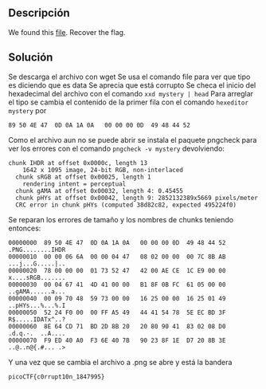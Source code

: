 ## Descripción
We found this [file](https://jupiter.challenges.picoctf.org/static/ab30fcb7d47364b4190a7d3d40edb551/mystery). Recover the flag.

## Solución
Se descarga el archivo con wget
Se usa el comando file para ver que tipo es diciendo que es data
Se aprecia que está corrupto
Se checa el inicio del hexadecimal del archivo con el comando `xxd mystery | head`
Para arreglar el tipo se cambia el contenido de la primer fila con el comando `hexeditor mystery` por 
```
89 50 4E 47  0D 0A 1A 0A   00 00 00 0D  49 48 44 52
```
Como el archivo aun no se puede abrir se instala el paquete pngcheck para ver los errores con el comando `pngcheck -v mystery` devolviendo:
```
chunk IHDR at offset 0x0000c, length 13
    1642 x 1095 image, 24-bit RGB, non-interlaced
  chunk sRGB at offset 0x00025, length 1
    rendering intent = perceptual
  chunk gAMA at offset 0x00032, length 4: 0.45455
  chunk pHYs at offset 0x00042, length 9: 2852132389x5669 pixels/meter
  CRC error in chunk pHYs (computed 38d82c82, expected 495224f0)
```
Se reparan los errores de tamaño y los nombres de chunks teniendo entonces:
```
00000000  89 50 4E 47  0D 0A 1A 0A   00 00 00 0D  49 48 44 52                                                                                .PNG........IHDR
00000010  00 00 06 6A  00 00 04 47   08 02 00 00  00 7C 8B AB                                                                                ...j...G.....|..
00000020  78 00 00 00  01 73 52 47   42 00 AE CE  1C E9 00 00                                                                                x....sRGB.......
00000030  00 04 67 41  4D 41 00 00   B1 8F 0B FC  61 05 00 00                                                                                ..gAMA......a...
00000040  00 09 70 48  59 73 00 00   16 25 00 00  16 25 01 49                                                                                ..pHYs...%...%.I
00000050  52 24 F0 00  00 FF A5 49   44 41 54 78  5E EC BD 3F                                                                                R$.....IDATx^..?
00000060  8E 64 CD 71  BD 2D 8B 20   20 80 90 41  83 02 08 D0                                                                                .d.q.-.  ..A....
00000070  F9 ED 40 A0  F3 6E 40 7B   90 23 8F 1E  D7 20 8B 3E                                                                                ..@..n@{.#... .>
```

Y una vez que se cambia el archivo a .png se abre y está la bandera

```
picoCTF{c0rrupt10n_1847995}
```
